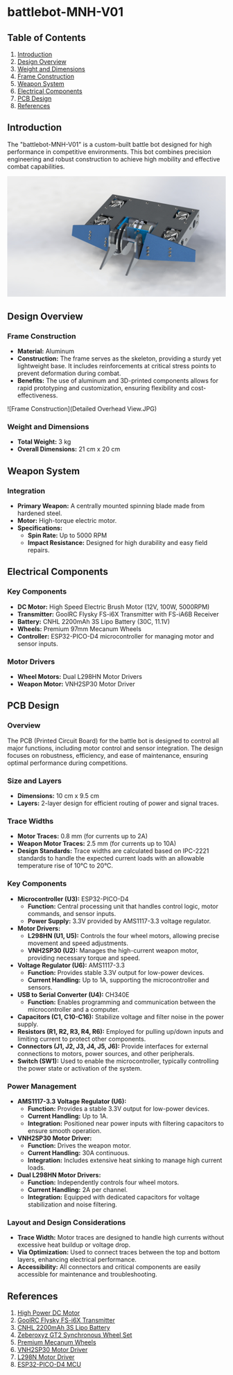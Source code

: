 # battlebot-MNH-V01

## Table of Contents
1. [Introduction](#introduction)
2. [Design Overview](#design-overview)
3. [Weight and Dimensions](#weight-and-dimensions)
4. [Frame Construction](#frame-construction)
5. [Weapon System](#weapon-system)
6. [Electrical Components](#electrical-components)
7. [PCB Design](#pcb-design)
8. [References](#references)

## Introduction
The "battlebot-MNH-V01" is a custom-built battle bot designed for high performance in competitive environments. This bot combines precision engineering and robust construction to achieve high mobility and effective combat capabilities.

![Battle Bot](preview.JPG)

## Design Overview
### Frame Construction
- **Material:** Aluminum
- **Construction:** The frame serves as the skeleton, providing a sturdy yet lightweight base. It includes reinforcements at critical stress points to prevent deformation during combat.
- **Benefits:** The use of aluminum and 3D-printed components allows for rapid prototyping and customization, ensuring flexibility and cost-effectiveness.

![Frame Construction](Detailed Overhead View.JPG)

### Weight and Dimensions
- **Total Weight:** 3 kg
- **Overall Dimensions:** 21 cm x 20 cm

## Weapon System
### Integration
- **Primary Weapon:** A centrally mounted spinning blade made from hardened steel.
- **Motor:** High-torque electric motor.
- **Specifications:**
  - **Spin Rate:** Up to 5000 RPM
  - **Impact Resistance:** Designed for high durability and easy field repairs.

## Electrical Components
### Key Components
- **DC Motor:** High Speed Electric Brush Motor (12V, 100W, 5000RPM)
- **Transmitter:** GoolRC Flysky FS-i6X Transmitter with FS-iA6B Receiver
- **Battery:** CNHL 2200mAh 3S Lipo Battery (30C, 11.1V)
- **Wheels:** Premium 97mm Mecanum Wheels
- **Controller:** ESP32-PICO-D4 microcontroller for managing motor and sensor inputs.

### Motor Drivers
- **Wheel Motors:** Dual L298HN Motor Drivers
- **Weapon Motor:** VNH2SP30 Motor Driver

## PCB Design
### Overview
The PCB (Printed Circuit Board) for the battle bot is designed to control all major functions, including motor control and sensor integration. The design focuses on robustness, efficiency, and ease of maintenance, ensuring optimal performance during competitions.

### Size and Layers
- **Dimensions:** 10 cm x 9.5 cm
- **Layers:** 2-layer design for efficient routing of power and signal traces.

### Trace Widths
- **Motor Traces:** 0.8 mm (for currents up to 2A)
- **Weapon Motor Traces:** 2.5 mm (for currents up to 10A)
- **Design Standards:** Trace widths are calculated based on IPC-2221 standards to handle the expected current loads with an allowable temperature rise of 10°C to 20°C.

### Key Components
- **Microcontroller (U3):** ESP32-PICO-D4
  - **Function:** Central processing unit that handles control logic, motor commands, and sensor inputs.
  - **Power Supply:** 3.3V provided by AMS1117-3.3 voltage regulator.
- **Motor Drivers:**
  - **L298HN (U1, U5):** Controls the four wheel motors, allowing precise movement and speed adjustments.
  - **VNH2SP30 (U2):** Manages the high-current weapon motor, providing necessary torque and speed.
- **Voltage Regulator (U6):** AMS1117-3.3
  - **Function:** Provides stable 3.3V output for low-power devices.
  - **Current Handling:** Up to 1A, supporting the microcontroller and sensors.
- **USB to Serial Converter (U4):** CH340E
  - **Function:** Enables programming and communication between the microcontroller and a computer.
- **Capacitors (C1, C10-C16):** Stabilize voltage and filter noise in the power supply.
- **Resistors (R1, R2, R3, R4, R6):** Employed for pulling up/down inputs and limiting current to protect other components.
- **Connectors (J1, J2, J3, J4, J5, J6):** Provide interfaces for external connections to motors, power sources, and other peripherals.
- **Switch (SW1):** Used to enable the microcontroller, typically controlling the power state or activation of the system.

### Power Management
- **AMS1117-3.3 Voltage Regulator (U6):**
  - **Function:** Provides a stable 3.3V output for low-power devices.
  - **Current Handling:** Up to 1A.
  - **Integration:** Positioned near power inputs with filtering capacitors to ensure smooth operation.
- **VNH2SP30 Motor Driver:**
  - **Function:** Drives the weapon motor.
  - **Current Handling:** 30A continuous.
  - **Integration:** Includes extensive heat sinking to manage high current loads.
- **Dual L298HN Motor Drivers:**
  - **Function:** Independently controls four wheel motors.
  - **Current Handling:** 2A per channel.
  - **Integration:** Equipped with dedicated capacitors for voltage stabilization and noise filtering.

### Layout and Design Considerations
- **Trace Width:** Motor traces are designed to handle high currents without excessive heat buildup or voltage drop.
- **Via Optimization:** Used to connect traces between the top and bottom layers, enhancing electrical performance.
- **Accessibility:** All connectors and critical components are easily accessible for maintenance and troubleshooting.

## References
1. [High Power DC Motor](https://www.amazon.com/Power-12V-24V-Torque-Bearing-Driver/dp/B086Z47DLJ)
2. [GoolRC Flysky FS-i6X Transmitter](https://www.amazon.com/dp/B0872QHMM3)
3. [CNHL 2200mAh 3S Lipo Battery](https://www.amazon.com/CNHL-2200mAh-Battery-Airplane-Quadcopter/dp/B0BTYPT4RT)
4. [Zeberoxyz GT2 Synchronous Wheel Set](https://www.amazon.com/Zeberoxyz-Synchronous-Aluminum-Timing-20-60T-8B-6/dp/B08QZ4365D)
5. [Premium Mecanum Wheels](https://www.amazon.com/Directional-Coupling-Connector-Raspberry-Microbit/dp/B09KY6C5BG)
6. [VNH2SP30 Motor Driver](https://www.snapeda.com/parts/VNH2SP30-E/STMicroelectronics/view-part/)
7. [L298N Motor Driver](https://www.snapeda.com/parts/L298N/STMicroelectronics/view-part/)
8. [ESP32-PICO-D4 MCU](https://www.snapeda.com/parts/ESP32-PICO-D4/Espressif%20Systems/view-part/)
